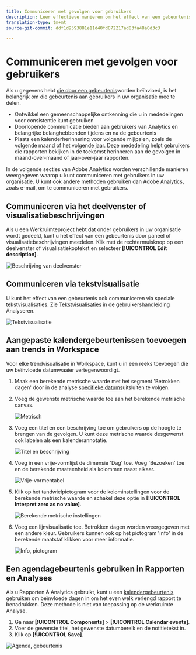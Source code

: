 ```yaml
---
title: Communiceren met gevolgen voor gebruikers
description: Leer effectieve manieren om het effect van een gebeurtenis in uw organisatie te communiceren.
translation-type: tm+mt
source-git-commit: ddf1d9593881e11d40fd872217ad83fa48a0d3c3

---
```



# Communiceren met gevolgen voor gebruikers

Als u gegevens hebt [die door een gebeurtenis](../event-impacted.md)worden beïnvloed, is het belangrijk om die gebeurtenis aan gebruikers in uw organisatie mee te delen.

* Ontwikkel een gemeenschappelijke ontkenning die u in mededelingen voor consistentie kunt gebruiken
* Doorlopende communicatie bieden aan gebruikers van Analytics en belangrijke belanghebbenden tijdens en na de gebeurtenis
* Plaats een kalenderherinnering voor volgende mijlpalen, zoals de volgende maand of het volgende jaar. Deze mededeling helpt gebruikers die rapporten bekijken in de toekomst herinneren aan de gevolgen in maand-over-maand of jaar-over-jaar rapporten.

In de volgende secties van Adobe Analytics worden verschillende manieren weergegeven waarop u kunt communiceren met gebruikers in uw organisatie. U kunt ook andere methoden gebruiken dan Adobe Analytics, zoals e-mail, om te communiceren met gebruikers.

## Communiceren via het deelvenster of visualisatiebeschrijvingen

Als u een Werkruimteproject hebt dat onder gebruikers in uw organisatie wordt gedeeld, kunt u het effect van een gebeurtenis door paneel of visualisatiebeschrijvingen meedelen. Klik met de rechtermuisknop op een deelvenster of visualisatiekoptekst en selecteer **[!UICONTROL Edit description]**.

![Beschrijving van deelvenster](../assets/panel_description.png)

## Communiceren via tekstvisualisatie

U kunt het effect van een gebeurtenis ook communiceren via speciale tekstvisualisaties. Zie [Tekstvisualisaties](/help/analyze/analysis-workspace/visualizations/text.md) in de gebruikershandleiding Analyseren.

![Tekstvisualisatie](../assets/text_visualization.png)

## Aangepaste kalendergebeurtenissen toevoegen aan trends in Workspace

Voor elke trendvisualisatie in Workspace, kunt u in een reeks toevoegen die uw beïnvloede datumwaaier vertegenwoordigt.

1. Maak een berekende metrische waarde met het segment &#39;Betrokken dagen&#39; door in de analyse [specifieke datums](/help/components/c-segmentation/use-cases/exclude-date-range.md)uitsluiten te volgen.
1. Voeg de gewenste metrische waarde toe aan het berekende metrische canvas.

   ![Metrisch](../assets/calcmetric_event.png)

1. Voeg een titel en een beschrijving toe om gebruikers op de hoogte te brengen van de gevolgen. U kunt deze metrische waarde desgewenst ook labelen als een kalenderannotatie.

   ![Titel en beschrijving](../assets/calcmetric_title_description.png)

1. Voeg in een vrije-vormlijst de dimensie &#39;Dag&#39; toe. Voeg &#39;Bezoeken&#39; toe en de berekende maateenheid als kolommen naast elkaar.

   ![Vrije-vormentabel](../assets/calcmetric_freeform.png)

1. Klik op het tandwielpictogram voor de kolominstellingen voor de berekende metrische waarde en schakel deze optie in **[!UICONTROL Interpret zero as no value]**.

   ![Berekende metrische instellingen](../assets/calcmetric_zero_no_value.png)

1. Voeg een lijnvisualisatie toe. Betrokken dagen worden weergegeven met een andere kleur. Gebruikers kunnen ook op het pictogram &#39;Info&#39; in de berekende maatstaf klikken voor meer informatie.

   ![Info, pictogram](../assets/calcmetric_infoicon.png)

## Een agendagebeurtenis gebruiken in Rapporten en Analyses

Als u Rapporten &amp; Analytics gebruikt, kunt u een [kalendergebeurtenis](/help/components/t-calendar-event.md) gebruiken om beïnvloede dagen in om het even welk verlengd rapport te benadrukken. Deze methode is niet van toepassing op de werkruimte Analyse.

1. Ga naar **[!UICONTROL Components]** > **[!UICONTROL Calendar events]**.
2. Voer de gewenste titel, het gewenste datumbereik en de notitietekst in.
3. Klik op **[!UICONTROL Save]**.

![Agenda, gebeurtenis](../assets/exclude_calendar_event.png)
